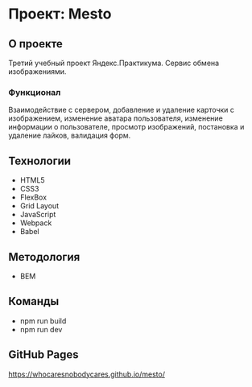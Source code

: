 # Проект: Mesto 
## О проекте
Третий учебный проект Яндекс.Практикума. Сервис обмена изображениями.
### Функционал
Взаимодействие с сервером, добавление и удаление карточки с изображением, изменение аватара пользователя, изменение информации о пользователе, просмотр изображений, постановка и удаление лайков, валидация форм.
## Технологии
- HTML5
- CSS3
- FlexBox
- Grid Layout
- JavaScript
- Webpack
- Babel
## Методология
- BEM 
## Команды
- npm run build
- npm run dev
## GitHub Pages
https://whocaresnobodycares.github.io/mesto/
